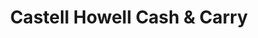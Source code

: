 ---
title: "Castell Howell Cash & Carry"
url: /carmarthen/castell-howell-cash-und-carry/
shop: Großhandel
---